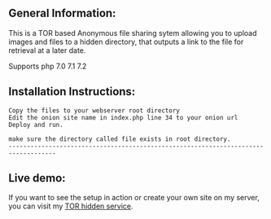General Information:
--------------------

This is a TOR based Anonymous file sharing sytem allowing you to upload images and files to a hidden directory, that outputs a link to the file for retrieval at a later date. 

Supports php 7.0 7.1 7.2

Installation Instructions:
--------------------------
```
Copy the files to your webserver root directory
Edit the onion site name in index.php line 34 to your onion url
Deploy and run.

make sure the directory called file exists in root directory.
-----------------------------------------------------------------------------------
```
Live demo:
----------

If you want to see the setup in action or create your own site on my server, you can visit my [TOR hidden service](http://hcdhofw4b2dxg355.onion).

